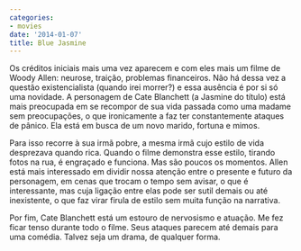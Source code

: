 ```yaml
---
categories:
- movies
date: '2014-01-07'
title: Blue Jasmine
---
```


Os créditos iniciais mais uma vez aparecem e com eles mais um filme de Woody Allen: neurose, traição, problemas financeiros. Não há dessa vez a questão existencialista (quando irei morrer?) e essa ausência é por si só uma novidade. A personagem de Cate Blanchett (a Jasmine do título) está mais preocupada em se recompor de sua vida passada como uma madame sem preocupações, o que ironicamente a faz ter constantemente ataques de pânico. Ela está em busca de um novo marido, fortuna e mimos.

Para isso recorre à sua irmã pobre, a mesma irmã cujo estilo de vida desprezava quando rica. Quando o filme demonstra esse estilo, tirando fotos na rua, é engraçado e funciona. Mas são poucos os momentos. Allen está mais interessado em dividir nossa atenção entre o presente e futuro da personagem, em cenas que trocam o tempo sem avisar, o que é interessante, mas cuja ligação entre elas pode ser sutil demais ou até inexistente, o que faz virar firula de estilo sem muita função na narrativa.

Por fim, Cate Blanchett está um estouro de nervosismo e atuação. Me fez ficar tenso durante todo o filme. Seus ataques parecem até demais para uma comédia. Talvez seja um drama, de qualquer forma.